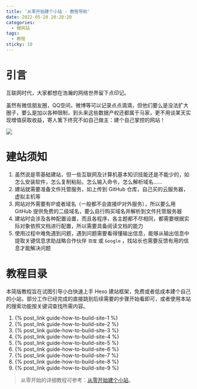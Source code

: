 ```yaml
---
title: '从零开始建个小站 - 教程导航'
date: 2022-05-20 20:20:20
categories:
  - 做网站
tags:
  - 教程
sticky: 10
---
```

# 引言
互联网时代，大家都想在浩瀚的网络世界留下点印记。

虽然有微信朋友圈，QQ空间，微博等可以记录点点滴滴，但他们要么是没法扩大圈子，要么是加以各种限制，到头来这些数据产权还都属于马家，更不用谈某天实现增值获取收益，寄人篱下终究不如自己做主：建个自己掌控的网站！

![](https://cdn.jsdelivr.net/gh/828767/static/images/hugo-hexo.png)


# 建站须知
1. 虽然说是零基础建站，但一些互联网及计算机基本知识技能还是不能少的，如怎么安装软件，怎么复制粘贴，怎么输入命令，怎么解析域名……
2. 建站就需要准备文件托管服务，如上传到 GitHub 仓库，自己买的云服务器，虚拟主机等
3. 网站对外需要有IP或者域名（一般都不会直接IP对外服务），所以要么用 GitHub 提供免费的二级域名，要么自行购买域名并解析到文件托管服务器
4. 建站时会涉及各种配置设置，而且各程序，各主题都不尽相同，都需要根据实际对象依照文档进行配置，所以需要具备阅读文档的能力
5. 使用过程中难免遇到问题，遇到问题需要看得懂输出信息，能够从输出信息中提取关键信息求助战略合作伙伴 `百度` 或 `Google` ，找站长也需要反馈有用的信息才能解决问题


# 教程目录
本简版教程旨在试图引导小白快速上手 Hexo 建站框架，免费或者低成本建个自己的小站，部分工作已经完成的直接跳到后续需要的步骤开始看即可，或者使用本站的搜索功能按关键词查找所需内容。

1. {% post_link guide-how-to-build-site-1 %}
2. {% post_link guide-how-to-build-site-2 %}
3. {% post_link guide-how-to-build-site-3 %}
4. {% post_link guide-how-to-build-site-4 %}
5. {% post_link guide-how-to-build-site-5 %}
6. {% post_link guide-how-to-build-site-6 %}
7. {% post_link guide-how-to-build-site-7 %}
8. {% post_link guide-how-to-build-site-8 %}
9. {% post_link guide-how-to-build-site-9 %}

> 从零开始的详细教程可参考：[从零开始建个小站](https://yiwangmeng.com/?p=226)。
